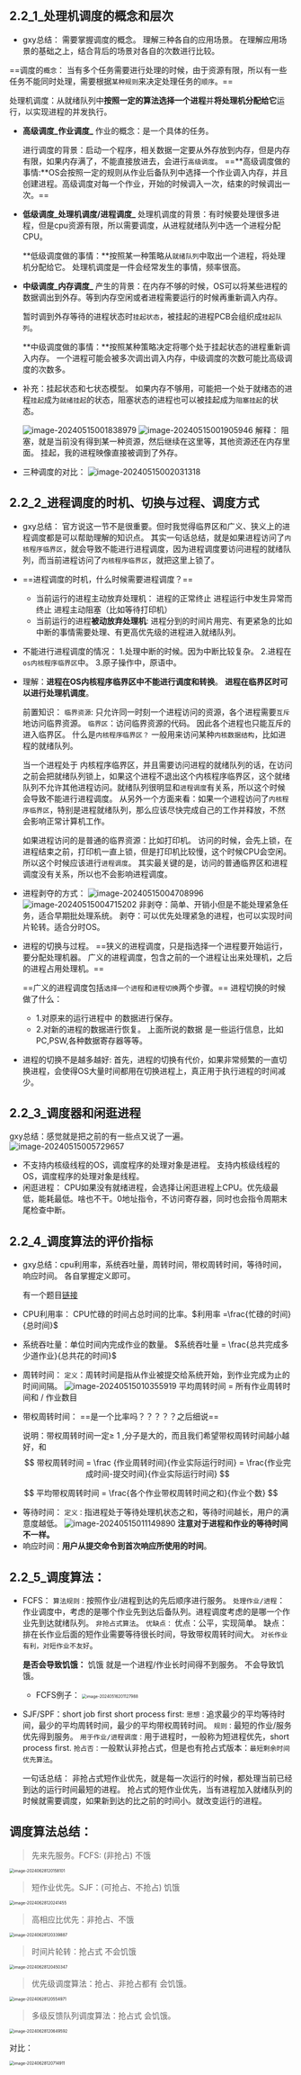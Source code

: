 ## 2.2_1_处理机调度的概念和层次

* gxy总结：
  需要掌握调度的概念。
  理解三种各自的应用场景。
  在理解应用场景的基础之上，结合背后的场景对各自的次数进行比较。

==调度的`概念`： 当有多个任务需要进行处理的时候，由于资源有限，所以有一些任务不能同时处理，需要根据`某种规则`来决定处理任务的`顺序`。==

处理机调度：从就绪队列中**按照一定的算法选择一个进程**并**将处理机分配给它**运行，以实现进程的并发执行。

* **高级调度_作业调度_**
  作业的概念：是一个具体的任务。

  进行调度的背景：启动一个程序，相关数据一定要从外存放到内存，但是内存有限，如果内存满了，不能直接放进去，会进行`高级调度`。
  ==**高级调度做的事情:**OS会按照一定的规则从作业后备队列中选择一个作业调入内存，并且创建进程。高级调度对每一个作业，开始的时候调入一次，结束的时候调出一次。==

* **低级调度_处理机调度/进程调度_**
  处理机调度的背景：有时候要处理很多进程，但是cpu资源有限，所以需要调度，从进程就绪队列中选一个进程分配CPU。

  **低级调度做的事情：**按照某一种策略从`就绪队列`中取出一个进程，将处理机分配给它。
  处理机调度是一件会经常发生的事情，频率很高。

* **中级调度_内存调度_**
  产生的背景：在内存不够的时候，OS可以将某些进程的数据调出到外存。等到内存空闲或者进程需要运行的时候再重新调入内存。

  暂时调到外存等待的进程状态时`挂起状态`，被挂起的进程PCB会组织成`挂起队列`。

  **中级调度做的事情：**按照某种策略决定将哪个处于挂起状态的进程重新调入内存。
  一个进程可能会被多次调出调入内存，中级调度的次数可能比高级调度的次数多。

* 补充：挂起状态和七状态模型。
  如果内存不够用，可能把一个处于就绪态的进程`挂起`成为`就绪挂起`的状态，阻塞状态的进程也可以被挂起成为`阻塞挂起`的状态。

  ![image-20240515001838979](img/image-20240515001838979.png)
  ![image-20240515001905946](img/image-20240515001905946.png)
  解释：
  阻塞，就是当前没有得到某一种资源，然后继续在这里等，其他资源还在内存里面。
  挂起，我的进程映像直接被调到了外存。

* 三种调度的对比：
  ![image-20240515002031318](img/image-20240515002031318.png)



## 2.2_2_进程调度的时机、切换与过程、调度方式

* gxy总结：
  官方说这一节不是很重要。但时我觉得临界区和广义、狭义上的进程调度都是可以帮助理解的知识点。
  其实一句话总结，就是如果进程访问了`内核程序临界区`，就会导致不能进行进程调度，因为进程调度要访问进程的就绪队列，而当前进程访问了`内核程序临界区`，就把这里上锁了。

* ==进程调度的时机，什么时候需要进程调度？==

  * 当前运行的进程主动放弃处理机：
    进程的正常终止
    进程运行中发生异常而终止
    进程主动阻塞（比如等待打印机）
  * 当前运行的进程**被动放弃处理机**:
    进程分到的时间片用完、有更紧急的比如中断的事情需要处理、有更高优先级的进程进入就绪队列。

* 不能进行进程调度的情况：
  1.处理中断的时候。因为中断比较复杂。
  2.进程在`os内核程序临界区`中。
  3.原子操作中，原语中。

* 理解：**进程在OS内核程序临界区中不能进行调度和转换**。
  **进程在临界区时可以进行处理机调度**。

  前置知识：
  `临界资源`: 只允许同一时刻一个进程访问的资源，各个进程需要`互斥`地访问临界资源。
  `临界区`：访问临界资源的代码。
  因此各个进程也只能互斥的进入临界区。
  什么是`内核程序临界区？` 一般用来访问某种`内核数据结构`，比如进程的就绪队列。

  当一个进程处于 内核程序临界区，并且需要访问进程的就绪队列的话，在访问之前会把就绪队列锁上，如果这个进程不退出这个内核程序临界区，这个就绪队列不允许其他进程访问。就绪队列很明显和`进程调度`有关系，所以这个时候会导致不能进行进程调度。 从另外一个方面来看：如果一个进程访问了`内核程序临界区`，特别是进程就绪队列，那么应该尽快完成自己的工作并释放，不然会影响正常计算机工作。

  如果进程访问的是普通的临界资源：比如打印机。
  访问的时候，会先上锁，在进程结束之前，打印机一直上锁，但是打印机比较慢，这个时候CPU会空闲。所以这个时候应该进行`进程调度`。
  其实最关键的是，访问的普通临界区和进程调度没有关系，所以也不会影响进程调度。

* 进程剥夺的方式：
  ![image-20240515004708996](img/image-20240515004708996.png)
  ![image-20240515004715202](img/image-20240515004715202.png)
  非剥夺：简单、开销小但是不能处理紧急任务，适合早期批处理系统。
  剥夺：可以优先处理紧急的进程，也可以实现时间片轮转。适合分时OS。

* 进程的切换与过程。
  ==狭义的进程调度，只是指选择一个进程要开始运行，要分配处理机器。
  广义的进程调度，包含之前的一个进程让出来处理机，之后的进程占用处理机。==

  ==广义的进程调度包括`选择一个进程`和`进程切换`两个步骤。==
  进程切换的时候做了什么：

  * 1.对原来的运行进程中 的数据进行保存。
  * 2.对新的进程的数据进行恢复。
    上面所说的数据 是一些运行信息，比如PC,PSW,各种数据寄存器等等。

* 进程的切换不是越多越好:
  首先，进程的切换有代价，如果非常频繁的一直切换进程，会使得OS大量时间都用在切换进程上，真正用于执行进程的时间减少。

## 2.2_3_调度器和闲逛进程

gxy总结：感觉就是把之前的有一些点又说了一遍。
![image-20240515005729657](img/image-20240515005729657.png)

* 不支持内核级线程的OS，调度程序的处理对象是进程。
  支持内核级线程的OS，调度程序的处理对象是线程。
* 闲逛进程：
  CPU如果没有就绪进程，会选择让闲逛进程上CPU。优先级最低，能耗最低。啥也不干。0地址指令，不访问寄存器，同时也会指令周期末尾检查中断。

## 2.2_4_调度算法的评价指标

* gxy总结：cpu利用率，系统吞吐量，周转时间，带权周转时间，等待时间，响应时间。
  各自掌握定义即可。

  有一个题目[链接](https://blog.csdn.net/qq_45432665/article/details/105141907)

* CPU利用率：
  CPU忙碌的时间占总时间的比率。$利用率 =\frac{忙碌的时间}{总时间}$

* 系统吞吐量：单位时间内完成作业的数量。
  $系统吞吐量 = \frac{总共完成多少道作业}{总共花的时间}$

* 周转时间：
  `定义`：周转时间是指从作业被提交给系统开始，到作业完成为止的时间间隔。
  ![image-20240515010355919](img/image-20240515010355919.png)
  平均周转时间 = 所有作业周转时间和 / 作业数目

* 带权周转时间：
  ==是一个比率吗？？？？？之后细说==

  说明：带权周转时间一定$\ge$ 1 ,分子是大的，而且我们希望带权周转时间越小越好，和
  $$
  带权周转时间 = \frac {作业周转时间}{作业实际运行时间} = \frac{作业完成时间-提交时间}{作业实际运行时间}
  $$

$$
平均带权周转时间 = \frac{各个作业带权周转时间之和}{作业个数}
$$

* 等待时间：
  `定义：`指进程处于等待处理机状态之和，等待时间越长，用户的满意度越低。
  ![image-20240515011149890](img/image-20240515011149890.png)
  **注意对于进程和作业的等待时间不一样。**
* 响应时间：**用户从提交命令到首次响应所使用的时间**。

## 2.2_5_调度算法：

* FCFS：
  `算法规则：`按照作业/进程到达的先后顺序进行服务。
  `处理作业/进程`：作业调度中，考虑的是哪个作业先到达后备队列。进程调度考虑的是哪一个作业先到达就绪队列。
  `非抢占式算法`。
  `优缺点：`
  优点：公平，实现简单。
  缺点：排在长作业后面的短作业需要等待很长时间，导致带权周转时间大。
  `对长作业有利，对短作业不友好`。

  **是否会导致饥饿：**
  饥饿 就是一个进程/作业长时间得不到服务。
  不会导致饥饿。

  * FCFS例子：
    <img src="img/image-20240516201127988.png" alt="image-20240516201127988" style="zoom:50%;" />

* SJF/SPF：short job first short process first:
  `思想：`追求最少的平均等待时间，最少的平均周转时间，最少的平均带权周转时间。
  `规则：`最短的作业/服务优先得到服务。
  `用于作业/进程调度：`用于进程时，一般称为短进程优先，short process first.
  `抢占否：`一般默认非抢占式，但是也有抢占式版本：`最短剩余时间优先算法`。

  一句话总结：
  非抢占式短作业优先，就是每一次运行的时候，都处理当前已经到达的运行时间最短的进程。
  抢占式的短作业优先，当有进程加入就绪队列的时候就需要调度，如果新到达的比之前的时间小。就改变运行的进程。









调度算法总结：
---

> 先来先服务。FCFS: (非抢占) 不饿

<img src="img/image-20240628120158101.png" alt="image-20240628120158101" style="zoom:50%;" />

> 短作业优先。SJF：(可抢占、不抢占) 饥饿

<img src="img/image-20240628120241455.png" alt="image-20240628120241455" style="zoom:50%;" />

> 高相应比优先：非抢占、不饿

<img src="img/image-20240628120339887.png" alt="image-20240628120339887" style="zoom:50%;" />

> 时间片轮转：抢占式 不会饥饿

<img src="img/image-20240628120450347.png" alt="image-20240628120450347" style="zoom: 50%;" />

> 优先级调度算法：抢占、非抢占都有 会饥饿。

<img src="img/image-20240628120554971.png" alt="image-20240628120554971" style="zoom: 50%;" />

> 多级反馈队列调度算法：抢占式 会饥饿。

<img src="img/image-20240628120649592.png" alt="image-20240628120649592" style="zoom: 50%;" />

对比：

<img src="img/image-20240628120714911.png" alt="image-20240628120714911" style="zoom: 50%;" />
